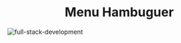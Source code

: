 <h1 align="center"> Menu Hambuguer 
  

</h1>

![full-stack-development](https://user-images.githubusercontent.com/98805333/196528174-e3d119ba-5d30-4da3-8859-8cbb30be6cd4.gif)

